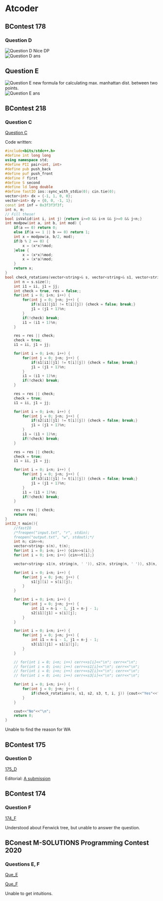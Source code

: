 # Atcoder

## BContest 178

### Question D

![Question D](178_D.png)
Nice DP  
![Question D ans](178_D_ans.png)

## Question E

![Question E](178_E.png)
new formula for calculating max. manhattan dist. between two points.  
![Question E ans](178_E_ans.png)

## BContest 218

### Question C

[Question C](https://atcoder.jp/contests/abc218/tasks/abc218_c)

Code written:

```c++
#include<bits/stdc++.h>
#define int long long
using namespace std;
#define PII pair<int, int>
#define pub push_back
#define puf push_front
#define F first
#define S second
#define ld long double
#define fastIO ios::sync_with_stdio(0); cin.tie(0);
vector<int> dx = {-1, 1, 0, 0};
vector<int> dy = {0, 0, -1, 1};
const int inf = 0x3f3f3f3f;
int n, m;
// Fill these!
bool isValid(int i, int j) {return i>=0 && i<n && j>=0 && j<n;}
int modpow(int a, int b, int mod) {
    if(a == 0) return 0;
    else if(a == 1 || b == 0) return 1;
    int x = modpow(a, b/2, mod);
    if(b % 2 == 0) {
        x = (x*x)%mod;
    }else {
        x = (x*x)%mod;
        x = (x*a)%mod;
    }
    return x;
}
bool check_rotations(vector<string>& s, vector<string>& s1, vector<string>& s2, vector<string>& s3, vector<string>& t, int ii, int jj) {
    int n = s.size();
    int i1 = ii, j1 = jj;
    int check = true, res = false;;
    for(int i = 0; i<n; i++) {
        for(int j = 0; j<n; j++) {
            if(s[i1][j1] != t[i][j]) {check = false; break;}
            j1 = (j1 + 1)%n;
        }
        if(!check) break;
        i1 = (i1 + 1)%n;
    }

    res = res || check;
    check = true;
    i1 = ii, j1 = jj;

    for(int i = 0; i<n; i++) {
        for(int j = 0; j<n; j++) {
            if(s1[i1][j1] != t[i][j]) {check = false; break;}
            j1 = (j1 + 1)%n;
        }
        i1 = (i1 + 1)%n;
        if(!check) break;
    }

    res = res || check;
    check = true;
    i1 = ii, j1 = jj;

    for(int i = 0; i<n; i++) {
        for(int j = 0; j<n; j++) {
            if(s2[i1][j1] != t[i][j]) {check = false; break;}
            j1 = (j1 + 1)%n;
        }
        i1 = (i1 + 1)%n;
        if(!check) break;
    }

    res = res || check;
    check = true;
    i1 = ii, j1 = jj;

    for(int i = 0; i<n; i++) {
        for(int j = 0; j<n; j++) {
            if(s3[i1][j1] != t[i][j]) {check = false; break;}
            j1 = (j1 + 1)%n;
        }
        i1 = (i1 + 1)%n;
        if(!check) break;
    }

    res = res || check;
    return res;
}
int32_t main(){
    //fastIO
    /*freopen("input.txt", "r", stdin);
    freopen("output.txt", "w", stdout);*/
    int n; cin>>n;
    vector<string> s(n), t(n);
    for(int i = 0; i<n; i++) {cin>>s[i];}
    for(int i = 0; i<n; i++) {cin>>t[i];}

    vector<string> s1(n, string(n, ' ')), s2(n, string(n, ' ')), s3(n, string(n, ' '));

    for(int i = 0; i<n; i++) {
        for(int j = 0; j<n; j++) {
            s1[j][i] = s[i][j];
        }
    }

    for(int i = 0; i<n; i++) {
        for(int j = 0; j<n; j++) {
            int i1 = n-i - 1, j1 = n-j - 1;
            s2[i1][j1] = s[i][j];
        }
    }

    for(int i = 0; i<n; i++) {
        for(int j = 0; j<n; j++) {
            int i1 = n-i - 1, j1 = n-j - 1;
            s3[i1][j1] = s1[i][j];
        }
    }

    // for(int i = 0; i<n; i++) cerr<<s[i]<<"\n"; cerr<<"\n";
    // for(int i = 0; i<n; i++) cerr<<s1[i]<<"\n"; cerr<<"\n";
    // for(int i = 0; i<n; i++) cerr<<s2[i]<<"\n"; cerr<<"\n";
    // for(int i = 0; i<n; i++) cerr<<s3[i]<<"\n"; cerr<<"\n";

    for(int i = 0; i<n; i++) {
        for(int j = 0; j<n; j++) {
            if(check_rotations(s, s1, s2, s3, t, i, j)) {cout<<"Yes"<<"\n"; return 0;}
        }
    }

    cout<<"No"<<"\n";
    return 0;
}
```

Unable to find the reason for WA

## BContest 175

### Question D

[175_D](https://atcoder.jp/contests/abc175/tasks/abc175_d)

Editorial: [A submission](https://atcoder.jp/contests/abc175/submissions/15831678)

## BContest 174

### Question F

[174_F](https://atcoder.jp/contests/abc174/tasks/abc174_f)

Understood about Fenwick tree, but unable to answer the question.

## BConest M-SOLUTIONS Programming Contest 2020

### Questions E, F

[Que_E](https://atcoder.jp/contests/m-solutions2020/tasks/m_solutions2020_e)

[Que_F](https://atcoder.jp/contests/m-solutions2020/tasks/m_solutions2020_f)

Unable to get intuitions.
